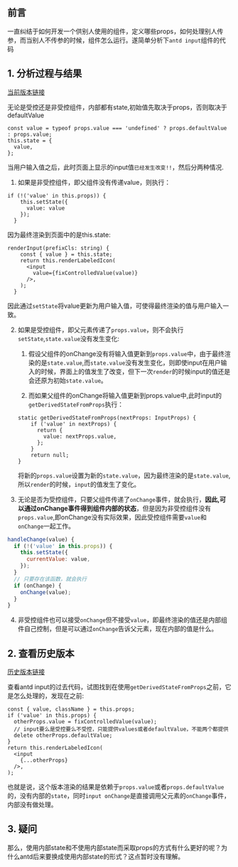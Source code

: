 ## 前言
一直纠结于如何开发一个供别人使用的组件，定义哪些props，如何处理别人传参，而当别人不传参的时候，组件怎么运行。遂简单分析下`antd input`组件的代码  

## 1. 分析过程与结果
[当前版本链接](https://github.com/ant-design/ant-design/blob/ae26f76d945c462b6315ebd4a3740a9fd61ca610/components/input/Input.tsx)

无论是受控还是非受控组件，内部都有state,初始值先取决于props，否则取决于defaultValue  
```
const value = typeof props.value === 'undefined' ? props.defaultValue : props.value;
this.state = {
  value,
};
```  
当用户输入值之后，此时页面上显示的input值`已经发生改变!!`，然后分两种情况.    

1. 如果是非受控组件，即父组件没有传递value，则执行：  
```
if (!('value' in this.props)) {
    this.setState({
      value: value
    });
  }
```
因为最终渲染到页面中的是this.state:  
```
renderInput(prefixCls: string) {
    const { value } = this.state;
    return this.renderLabeledIcon(
      <input
        value={fixControlledValue(value)}
      />,
    );
  }
```
因此通过`setState`将value更新为用户输入值，可使得最终渲染的值与用户输入一致。  

2. 如果是受控组件，即父元素传递了`props.value`，则不会执行`setState`,`state.value`没有发生变化:  
    1. 假设父组件的onChange没有将输入值更新到`props.value`中，由于最终渲染的是`state.value`,而`state.value`没有发生变化，则即使input在用户输入的时候，界面上的值发生了改变，但下一次`render`的时候input的值还是会还原为初始`state.value`。  
    
    2. 而如果父组件的onChange将输入值更新到props.value中,此时input的`getDerivedStateFromProps`执行：  
    
    ```
    static getDerivedStateFromProps(nextProps: InputProps) {
        if ('value' in nextProps) {
          return {
            value: nextProps.value,
          };
        }
        return null;
    }
    ```  
    将新的`props.value`设置为新的`state.value`，因为最终渲染的是`state.value`,所以`render`的时候，`input`的值发生了变化。  
    
3. 无论是否为受控组件，只要父组件传递了`onChange`事件，就会执行，**因此,可以通过onChange事件得到组件内部的状态**，但是因为非受控组件没有`props.value`,即onChange没有实际效果，因此受控组件需要`value`和`onChange`一起工作。  

```js
handleChange(value) {
  if (!('value' in this.props)) {
    this.setState({
      currentValue: value,
    });
  }
  // 只要存在该函数，就会执行
  if (onChange) {
    onChange(value);
  }
}
```

4. 非受控组件也可以接受`onChange`但不接受`value`，即最终渲染的值还是内部组件自己控制，但是可以通过`onChange`告诉父元素，现在内部的值是什么。  


## 2. 查看历史版本
[历史版本链接](https://github.com/ant-design/ant-design/tree/30fe9918d88606990eec544a6b8a476b34d816a4)  

查看antd input的过去代码，试图找到在使用`getDerivedStateFromProps`之前，它是怎么处理的，发现在之前:  
```
const { value, className } = this.props;
if ('value' in this.props) {
  otherProps.value = fixControlledValue(value);
  // input要么是受控要么不受控，只能提供values或者defaultValue，不能两个都提供
  delete otherProps.defaultValue;
}
return this.renderLabeledIcon(
  <input
    {...otherProps}
  />,
);
```

也就是说，这个版本渲染的结果是依赖于`props.value`或者`props.defaultValue`的，没有内部的`state`，同时`input onChange`是直接调用父元素的`onChange`事件，内部没有做处理。 

## 3. 疑问

那么，使用内部state和不使用内部state而采取props的方式有什么更好的呢？为什么antd后来要换成使用内部state的形式？这点暂时没有理解。  